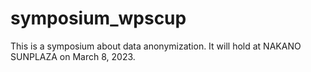 # symposium_wpscup
This is a symposium about data anonymization.
It will hold at NAKANO SUNPLAZA on March 8, 2023.
